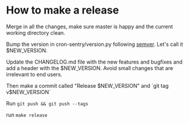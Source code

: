 How to make a release
=====================

Merge in all the changes, make sure master is happy and the current working
directory clean.

Bump the version in cron-sentry/version.py following
[semver](http://semver.org). Let's call it $NEW_VERSION.

Update the CHANGELOG.md file with the new features and bugfixes and add a header with the $NEW_VERSION.
Avoid small changes that are irrelevant to end users.

Then make a commit called "Release $NEW_VERSION" and `git tag v$NEW_VERSION`

Run `git push && git push --tags`

run `make release`

